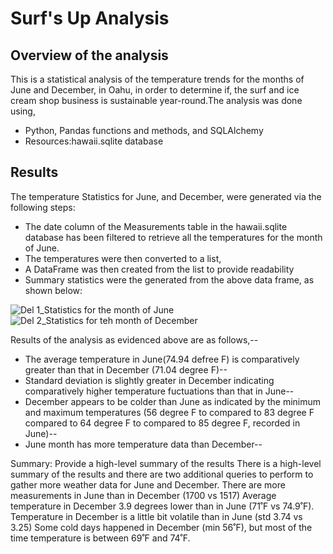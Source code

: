 # Surf's Up Analysis
## Overview of the analysis

This is a statistical analysis of the temperature trends for the months of June and December, in Oahu, in order to determine if, the surf and ice cream shop business is sustainable year-round.The analysis was done using,

- Python, Pandas functions and methods, and SQLAlchemy
- Resources:hawaii.sqlite database

## Results

The temperature Statistics for June, and December, were generated via the following steps:

- The date column of the Measurements table in the hawaii.sqlite database has been filtered to retrieve all the temperatures for the month of June. 
- The temperatures were then converted to a list, 
- A DataFrame was then created from the list to provide readability
- Summary statistics were the generated from the above data frame, as shown below:
 

 ![Del 1_Statistics for the month of June](https://user-images.githubusercontent.com/89427676/139596861-db780f95-93b2-419e-92cd-1242268fdd56.PNG)
 ![Del 2_Statistics for teh month of December](https://user-images.githubusercontent.com/89427676/139596872-0e4207e1-144a-4dcd-a507-89a4361ee328.PNG)

 Results of the analysis as evidenced above are as follows,--
 
 - The average temperature in June(74.94 defree F) is comparatively greater than that in December (71.04 degree F)--
 - Standard deviation is slightly greater in December indicating comparatively higher temperature fuctuations than that in June--
 -  December appears to be colder than June as indicated by the minimum and maximum temperatures (56 degree F to compared to 83 degree F compared to 64 degree F to  compared to 85 degree F, recorded in June)--
 - June month has more temperature data than December--


Summary: Provide a high-level summary of the results
There is a high-level summary of the results
 and there are two additional queries to perform to 
gather more weather data for June and December.
There are more measurements in June than in December (1700 vs 1517)
Average temperature in December 3.9 degrees lower than in June (71˚F vs 74.9˚F).
Temperature in December is a little bit volatile than in June (std 3.74 vs 3.25)
Some cold days happened in December (min 56˚F), but most of the time temperature is between 69˚F and 74˚F.
